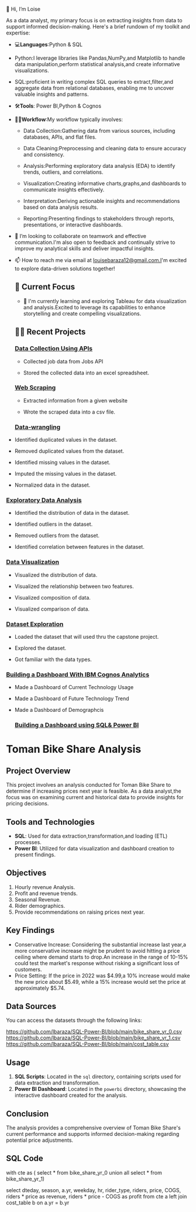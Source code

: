 👋 Hi, I’m Loise

As a data analyst, my primary focus is on extracting insights from data to support informed decision-making. Here's a brief rundown of my toolkit and expertise:

- 💻**Languages**:Python & SQL
  
* Python:I leverage libraries like Pandas,NumPy,and Matplotlib to handle data manipulation,perform statistical analysis,and create informative visualizations.

* SQL:proficient in writing complex SQL queries to extract,filter,and aggregate data from relational databases, enabling me to uncover valuable insights and patterns.
- 🛠️**Tools**: Power BI,Python & Cognos
- 👷‍♀️**Workflow**:My workflow typically involves:
  
  - Data Collection:Gathering data from various sources, including databases, APIs, and flat files.
  
  - Data Cleaning:Preprocessing and cleaning data to ensure accuracy and consistency.
  
  - Analysis:Performing exploratory data analysis (EDA) to identify trends, outliers, and correlations.
  
  - Visualization:Creating informative charts,graphs,and dashboards to communicate insights effectively.
  
  - Interpretation:Deriving actionable insights and recommendations based on data analysis results.
  
  - Reporting:Presenting findings to stakeholders through reports, presentations, or interactive dashboards.
  
- 💞️ I’m looking to collaborate on teamwork and effective communication.I'm also open to feedback and continually strive to improve my analytical skills and deliver impactful insights.
- 📫 How to reach me via email at louisebaraza12@gmail.com.I'm excited to explore data-driven solutions together!

  ## 🚀 Current Focus
  - 🌱 I'm currently learning and exploring Tableau for data visualization and analysis.Excited to leverage its capabilities to enhance storytelling and create compelling visualizations.
 
   ## 👷‍♀️ Recent Projects
 
   ### [Data Collection Using APIs](https://github.com/lbaraza/Api)
  -  Collected job data from Jobs API
 
  -  Stored the collected data into an excel spreadsheet.
 
   ### [Web Scraping](https://github.com/lbaraza/Web-scrapping)
  - Extracted information from a given website
 
  - Wrote the scraped data into a csv file.
 
   ### [Data-wrangling](https://github.com/lbaraza/Data-wrangling)
 - Identified duplicated values in the dataset.

- Removed duplicated values from the dataset.

- Identified missing values in the dataset.

- Imputed the missing values in the dataset.

- Normalized data in the dataset.

 ### [Exploratory Data Analysis](https://github.com/lbaraza/Exploratory-Data-Analysis)
 - Identified the distribution of data in the dataset.

- Identified outliers in the dataset.

- Removed outliers from the dataset.

- Identified correlation between features in the dataset.

 ### [Data Visualization](https://github.com/lbaraza/Data-Visualization)
 - Visualized the distribution of data.

- Visualized the relationship between two features.

- Visualized composition of data.

- Visualized comparison of data.

 ### [Dataset Exploration](https://github.com/lbaraza/Survey-Dataset-Exploration)
- Loaded the dataset that will used thru the capstone project.

- Explored the dataset.

- Got familiar with the data types.

 ### [Building a Dashboard With IBM Cognos Analytics](https://github.com/lbaraza/Dashboards-on-Cognos)
  - Made a Dashboard of Current Technology Usage

  - Made a Dashboard of Future Technology Trend

  - Made a Dashboard of Demographcis

    ### [Building a Dashboard using SQL& Power BI](https://github.com/lbaraza/SQL-Power-BI)

# Toman Bike Share Analysis

## Project Overview

This project involves an analysis conducted for Toman Bike Share to determine if increasing prices next year is feasible.
As a data analyst,the focus was on examining current and historical data to provide insights for pricing decisions.

## Tools and Technologies

- **SQL**: Used for data extraction,transformation,and loading (ETL) processes.
- **Power BI**: Utilized for data visualization and dashboard creation to present findings.

## Objectives

1. Hourly revenue Analysis.
2. Profit and revenue trends.
3. Seasonal Revenue.  
4. Rider demographics.
5. Provide recommendations on raising prices next year.

## Key Findings
-  Conservative Increase: Considering the substantial increase last year,a more conservative increase might be prudent to avoid hitting a price ceiling where demand starts to drop.An increase in the range of 10-15% could test the market's response without risking a significant loss of customers.
-  Price Setting: If the price in 2022 was $4.99,a 10% increase would make the new price about $5.49, while a 15% increase would set the price at approximately $5.74.

## Data Sources
You can access the datasets through the following links:

https://github.com/lbaraza/SQL-Power-BI/blob/main/bike_share_yr_0.csv
https://github.com/lbaraza/SQL-Power-BI/blob/main/bike_share_yr_1.csv
https://github.com/lbaraza/SQL-Power-BI/blob/main/cost_table.csv

## Usage

1. **SQL Scripts**: Located in the `sql` directory, containing scripts used for data extraction and transformation.
2. **Power BI Dashboard**: Located in the `powerbi` directory, showcasing the interactive dashboard created for the analysis.

## Conclusion

The analysis provides a comprehensive overview of Toman Bike Share's current performance and 
supports informed decision-making regarding potential price adjustments.

## SQL Code

with cte as (
select * from bike_share_yr_0
union all
select * from bike_share_yr_1)

select
dteday,
season,
a.yr,
weekday,
hr,
rider_type,
riders,
price,
COGS,
riders * price as revenue,
riders * price - COGS as profit
from cte a
left join cost_table b
on a.yr = b.yr
  


    









<!---
lbaraza/lbaraza is a ✨ special ✨ repository because its `README.md` (this file) appears on your GitHub profile.
You can click the Preview link to take a look at your changes.
--->
